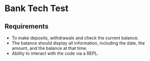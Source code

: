 Bank Tech Test
==============

Requirements
------------
* To make deposits, withdrawals and check the current balance.
* The balance should display all information, including the date, the amount, and the balance at that time.
* Ability to interact with the code via a REPL.
